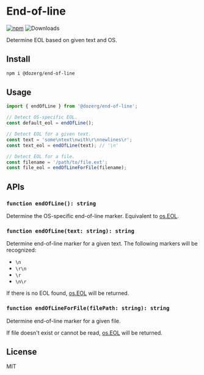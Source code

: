 # End-of-line

[![npm](https://img.shields.io/npm/v/format-imports.svg)](https://www.npmjs.com/package/format-imports) ![Downloads](https://img.shields.io/npm/dm/format-imports.svg)

Determine EOL based on given text and OS.

## Install

```sh
npm i @dozerg/end-of-line
```

## Usage

```ts
import { endOfLine } from '@dozerg/end-of-line';

// Detect OS-specific EOL.
const default_eol = endOfLine();

// Detect EOL for a given text.
const text = 'some\ntext\nwith\r\nnewlines\r';
const text_eol = endOfLine(text); // '\n'

// Detect EOL for a file.
const filename = '/path/to/file.ext';
const file_eol = endOfLineForFile(filename);
```

## APIs

### `function endOfLine(): string`

Determine the OS-specific end-of-line marker. Equivalent to [os.EOL](https://nodejs.org/api/os.html#os_os_eol).

### `function endOfLine(text: string): string`

Determine end-of-line marker for a given text. The following markers will be recognized:

- `\n`
- `\r\n`
- `\r`
- `\n\r`

If there is no EOL found, [os.EOL](https://nodejs.org/api/os.html#os_os_eol) will be returned.

### `function endOfLineForFile(filePath: string): string`

Determine end-of-line marker for a given file.

If file doesn't exist or cannot be read, [os.EOL](https://nodejs.org/api/os.html#os_os_eol) will be returned.

## License

MIT
